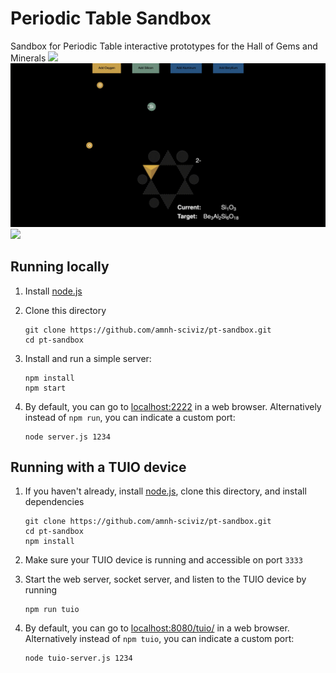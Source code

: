# Periodic Table Sandbox

Sandbox for Periodic Table interactive prototypes for the Hall of Gems and Minerals
<img src="./pt.gif" />
<img src="./molecules.gif" />
<img src="./3d-molecules.gif" />

## Running locally

1. Install [node.js](https://nodejs.org/en/)
1. Clone this directory

   ```
   git clone https://github.com/amnh-sciviz/pt-sandbox.git
   cd pt-sandbox
   ```

1. Install and run a simple server:

   ```
   npm install
   npm start
   ```

1. By default, you can go to [localhost:2222](http://localhost:2222/) in a web browser. Alternatively instead of `npm run`, you can indicate a custom port:

   ```
   node server.js 1234
   ```

## Running with a TUIO device

1. If you haven't already, install [node.js](https://nodejs.org/en/), clone this directory, and install dependencies

   ```
   git clone https://github.com/amnh-sciviz/pt-sandbox.git
   cd pt-sandbox
   npm install
   ```

1. Make sure your TUIO device is running and accessible on port `3333`

1. Start the web server, socket server, and listen to the TUIO device by running

   ```
   npm run tuio
   ```

1. By default, you can go to [localhost:8080/tuio/](http://localhost:8080/tuio/) in a web browser. Alternatively instead of `npm tuio`, you can indicate a custom port:

   ```
   node tuio-server.js 1234
   ```
